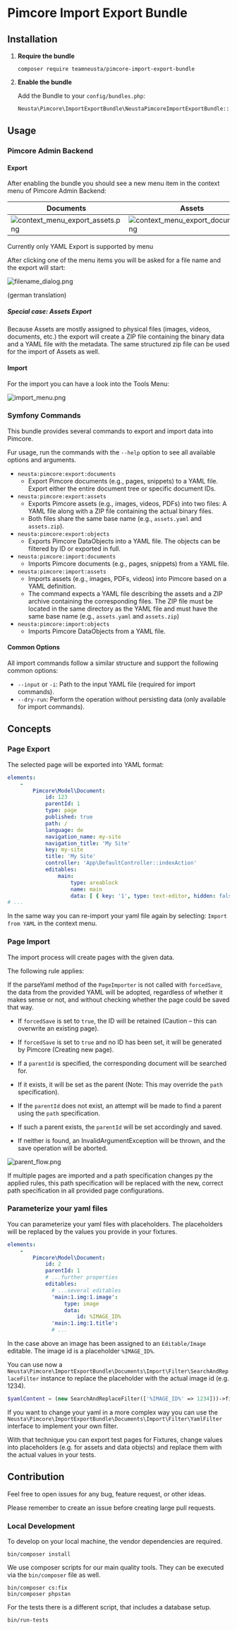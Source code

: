 # Pimcore Import Export Bundle

## Installation

1.  **Require the bundle**
    
    ```shell
    composer require teamneusta/pimcore-import-export-bundle
    ```

2.  **Enable the bundle**
    
    Add the Bundle to your `config/bundles.php`:
    
    ```php
    Neusta\Pimcore\ImportExportBundle\NeustaPimcoreImportExportBundle::class => ['all' => true],
    ```

## Usage

### Pimcore Admin Backend

#### Export

After enabling the bundle you should see a new menu item in the context menu of Pimcore Admin Backend:

| Documents | Assets                                                                              | Data Objects                                                                    |
|--------|-------------------------------------------------------------------------------------|---------------------------------------------------------------------------------|
|![context_menu_export_assets.png](docs/images/context_menu_export_assets.png)| ![context_menu_export_documents.png](docs/images/context_menu_export_documents.png) | ![context_menu_export_objects.png](docs/images/context_menu_export_objects.png) |

Currently only YAML Export is supported by menu

After clicking one of the menu items you will be asked for a file name and the export will start:

![filename_dialog.png](docs/images/filename_dialog.png)

(german translation)

##### Special case: Assets Export

Because Assets are mostly assigned to physical files (images, videos, documents, etc.) the export will create a ZIP file containing the binary data and a YAML file with the metadata.
The same structured zip file can be used for the import of Assets as well.

#### Import
For the import you can have a look into the Tools Menu:

![import_menu.png](docs/images/import_menu.png)


### Symfony Commands

This bundle provides several commands to export and import data into Pimcore.

Fur usage, run the commands with the `--help` option to see all available options and arguments.

- `neusta:pimcore:export:documents`
  - Export Pimcore documents (e.g., pages, snippets) to a YAML file. Export either the entire document tree or specific document IDs.
- `neusta:pimcore:export:assets`
  - Exports Pimcore assets (e.g., images, videos, PDFs) into two files: A YAML file along with a ZIP file containing the actual binary files.
  - Both files share the same base name (e.g., `assets.yaml` and `assets.zip`).
- `neusta:pimcore:export:objects`
  - Exports Pimcore DataObjects into a YAML file. The objects can be filtered by ID or exported in full.
- `neusta:pimcore:import:documents`
  - Imports Pimcore documents (e.g., pages, snippets) from a YAML file.
- `neusta:pimcore:import:assets`
  - Imports assets (e.g., images, PDFs, videos) into Pimcore based on a YAML definition.
  - The command expects a YAML file describing the assets and a ZIP archive containing the corresponding files. The ZIP file must be located in the same directory as the YAML file and must have the same base name (e.g., `assets.yaml` and `assets.zip`)
- `neusta:pimcore:import:objects`
  - Imports Pimcore DataObjects from a YAML file.

#### Common Options

All import commands follow a similar structure and support the following common options:

- `--input` or `-i`: Path to the input YAML file (required for import commands).
- `--dry-run`: Perform the operation without persisting data (only available for import commands).

## Concepts

### Page Export

The selected page will be exported into YAML format:

```yaml
elements:
    -
        Pimcore\Model\Document:
            id: 123
            parentId: 1
            type: page
            published: true
            path: /
            language: de
            navigation_name: my-site
            navigation_title: 'My Site'
            key: my-site
            title: 'My Site'
            controller: 'App\DefaultController::indexAction'
            editables:
                main:
                    type: areablock
                    name: main
                    data: [ { key: '1', type: text-editor, hidden: false } ]
# ...
```  

In the same way you can re-import your yaml file again by selecting: `Import from YAML` in the context menu.

### Page Import

The import process will create pages with the given data.

The following rule applies:

If the parseYaml method of the `PageImporter` is not called with `forcedSave`, the data from the provided YAML will be
adopted, regardless of whether it makes sense or not, and without checking whether the page could be saved that way.

 * If `forcedSave` is set to `true`, the ID will be retained (Caution – this can overwrite an existing page).
 * If `forcedSave` is set to `true` and no ID has been set, it will be generated by Pimcore (Creating new page).

 * If a `parentId` is specified, the corresponding document will be searched for.
 * If it exists, it will be set as the parent (Note: This may override the `path` specification).
 * If the `parentId` does not exist, an attempt will be made to find a parent using the `path` specification.
 * If such a parent exists, the `parentId` will be set accordingly and saved.
 * If neither is found, an InvalidArgumentException will be thrown, and the save operation will be aborted.

![parent_flow.png](docs/images/parent_flow.png)

If multiple pages are imported and a path specification changes py the applied rules, this path specification will be
replaced with the new, correct path specification in all provided page configurations.

### Parameterize your yaml files

You can parameterize your yaml files with placeholders. The placeholders will be replaced by the values you provide in your fixtures.

```yaml
elements:
    -
        Pimcore\Model\Document:
            id: 2
            parentId: 1
            # ...further properties
            editables:
              # ...several editables
              'main:1.img:1.image':
                  type: image
                  data:
                      id: %IMAGE_ID%
              'main:1.img:1.title':
              # ...
```

In the case above an image has been assigned to an `Editable/Image` editable. The image id is a placeholder `%IMAGE_ID%`.

You can use now a `Neusta\Pimcore\ImportExportBundle\Documents\Import\Filter\SearchAndReplaceFilter` instance to replace the placeholder with the actual image id (e.g. 1234).

```php
$yamlContent = (new SearchAndReplaceFilter(['%IMAGE_ID%' => 1234]))->filterAndReplace($yamlContent);
```

If you want to change your yaml in a more complex way you can use the `Neusta\Pimcore\ImportExportBundle\Documents\Import\Filter\YamlFilter` interface to implement your own filter.

With that technique you can export test pages for Fixtures, change values into placeholders (e.g. for assets and data objects) and replace them with the actual values in your tests.


## Contribution

Feel free to open issues for any bug, feature request, or other ideas.

Please remember to create an issue before creating large pull requests.

### Local Development

To develop on your local machine, the vendor dependencies are required.

```shell
bin/composer install
```

We use composer scripts for our main quality tools. They can be executed via the `bin/composer` file as well.

```shell
bin/composer cs:fix
bin/composer phpstan
```

For the tests there is a different script, that includes a database setup.

```shell
bin/run-tests
```
